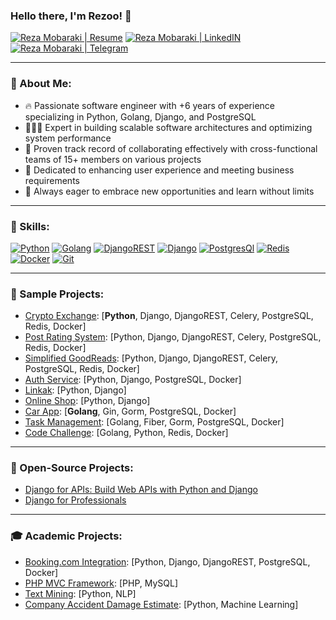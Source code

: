### Hello there, I'm Rezoo! 👋

[![Reza Mobaraki | Resume](https://img.shields.io/badge/Resume-000000?style=for-the-badge&logo=resume&logoColor=white)](https://flowcv.com/resume/3tcgks0hub)
[![Reza Mobaraki | LinkedIN](https://img.shields.io/badge/LinkedIn-0077B5?style=for-the-badge&logo=linkedin&logoColor=white)](https://www.linkedin.com/in/rezamobaraki)
[![Reza Mobaraki | Telegram](https://img.shields.io/badge/Telegram-2CA5E0?style=for-the-badge&logo=telegram&logoColor=white)](https://t.me/MR_Rezoo)

---

### 🤝 About Me:

- 🔥 Passionate software engineer with +6 years of experience specializing in Python, Golang, Django, and PostgreSQL
- 👨🏻‍💻 Expert in building scalable software architectures and optimizing system performance
- 🤝 Proven track record of collaborating effectively with cross-functional teams of 15+ members on various projects
- 📄 Dedicated to enhancing user experience and meeting business requirements
- 💎 Always eager to embrace new opportunities and learn without limits

---

### 🔨 Skills:

[![Python](https://img.shields.io/badge/Python-FFD43B?style=for-the-badge&logo=python&logoColor=darkgreen)](https://www.python.org/)
[![Golang](https://img.shields.io/badge/Golang-%2300ADD8.svg?style=for-the-badge&logo=go&logoColor=white)](https://go.dev/)
[![DjangoREST](https://img.shields.io/badge/DJANGO-REST-ff1709?style=for-the-badge&logo=django&logoColor=white&color=ff1709&labelColor=gray)](https://www.django-rest-framework.org/)
[![Django](https://img.shields.io/badge/Django-092E20?style=for-the-badge&logo=django&logoColor=green)](https://www.djangoproject.com/)
[![PostgresQl](https://img.shields.io/badge/PostgreSQL-316192?style=for-the-badge&logo=postgresql&logoColor=white)](https://www.postgresql.org/)
[![Redis](https://img.shields.io/badge/redis-%23DD0031.svg?style=for-the-badge&logo=redis&logoColor=white)](https://redis.io/)
[![Docker](https://img.shields.io/badge/Docker-2CA5E0?style=for-the-badge&logo=docker&logoColor=white)](https://www.docker.com/)
[![Git](https://img.shields.io/badge/Git-F05032?style=for-the-badge&logo=git&logoColor=white)](https://git-scm.com/)

---

### 🚀 Sample Projects:
- [Crypto Exchange](https://github.com/rezamobaraki/crypto-exchange): [**Python**, Django, DjangoREST, Celery, PostgreSQL, Redis, Docker]
- [Post Rating System](https://github.com/rezamobaraki/post-rating-system): [Python, Django, DjangoREST, Celery, PostgreSQL, Redis, Docker]
- [Simplified GoodReads](https://github.com/rezamobaraki/simple-goodreads): [Python, Django, DjangoREST, Celery, PostgreSQL, Redis, Docker]
- [Auth Service](https://github.com/rezamobaraki/Django-Authentication-Service): [Python, Django, PostgreSQL, Docker]
- [Linkak](https://github.com/jamedadi/linkak): [Python, Django]
- [Online Shop](https://github.com/rezamobaraki/django-online-shop): [Python, Django]
- [Car App](https://github.com/rezamobaraki/CarApp): [**Golang**, Gin, Gorm, PostgreSQL, Docker]
- [Task Management](https://github.com/rezamobaraki/TaskManagement): [Golang, Fiber, Gorm, PostgreSQL, Docker]
- [Code Challenge](https://github.com/rezamobaraki/code-challenge): [Golang, Python, Redis, Docker]

---

### 🌟 Open-Source Projects:

- [Django for APIs: Build Web APIs with Python and Django](https://github.com/ftg-iran/dfa-persian)
- [Django for Professionals](https://github.com/mthri/dfp-persian)

---

### 🎓 Academic Projects:

- [Booking.com Integration](https://github.com/rezamobaraki/booking): [Python, Django, DjangoREST, PostgreSQL, Docker]
- [PHP MVC Framework](https://github.com/rezamobaraki/php-mvc-framework): [PHP, MySQL]
- [Text Mining](https://github.com/rezamobaraki/TextMining-NLP/): [Python, NLP]
- [Company Accident Damage Estimate](https://github.com/rezamobaraki/insurance-company/): [Python, Machine Learning]

